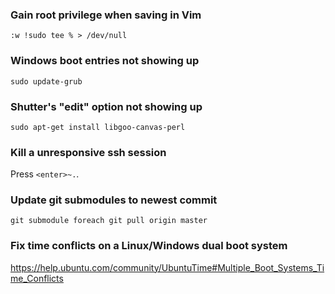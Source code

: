 ### Gain root privilege when saving in Vim
`:w !sudo tee % > /dev/null`

### Windows boot entries not showing up
`sudo update-grub`

### Shutter's "edit" option not showing up
`sudo apt-get install libgoo-canvas-perl`

### Kill a unresponsive ssh session 
Press `<enter>~.`.

### Update git submodules to newest commit
`git submodule foreach git pull origin master`

### Fix time conflicts on a Linux/Windows dual boot system
https://help.ubuntu.com/community/UbuntuTime#Multiple_Boot_Systems_Time_Conflicts

